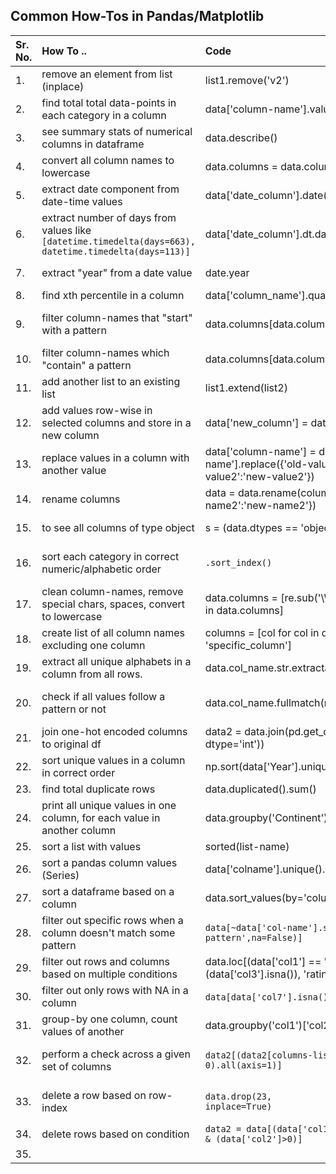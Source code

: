 ## Common How-Tos in Pandas/Matplotlib

| Sr. No. | How To .. | Code | Comments |
| :-- | :-- | :-- | :-- |
| 1. | remove an element from list (inplace) | list1.remove('v2') | list1 = ['v1', 'v2', 'v3'] |
| 2. | find total total data-points in each category in a column | data['column-name'].value_counts() | |
| 3. | see summary stats of numerical columns in dataframe | data.describe() | to see summary stats of specific set of columns: data[columns-list].describe() |
| 4. | convert all column names to lowercase | data.columns = data.columns.str.lower() | |
| 5. | extract date component from date-time values | data['date_column'].date() | |
| 6. | extract number of days from values like <code>[datetime.timedelta(days=663), datetime.timedelta(days=113)]</code> | data['date_column'].dt.days | |
| 7. | extract "year" from a date value | date.year | e.g. date1 = '2024-03-24'; date1.year gives 2024| |
| 8. | find xth percentile in a column | data['column_name'].quantile(0.99) | gives 99th percentile; |
| 9. | filter column-names that "start" with a pattern | data.columns[data.columns.str.startswith('pattern')].tolist() |If <code>.tolist()</code> isn't used, it returns a Pandas Index object which looks like a Py list but is not really a list.|
| 10. | filter column-names which "contain" a pattern | data.columns[data.columns.str.contain('pattern')].tolist() | |
| 11. | add another list to an existing list | list1.extend(list2) | |
| 12. | add values row-wise in selected columns and store in a new column| data['new_column'] = data[columns].sum(axis=1)| axis=1 means "sum across columns for each row" |
| 13. | replace values in a column with another value | data['column-name'] = data['column-name'].replace({'old-value1':'new-value1', 'old-value2':'new-value2'}) |
| 14. | rename columns | data = data.rename(columns = {'oldname: newname', 'old-name2':'new-name2'}) | |
| 15. | to see all columns of type object | s = (data.dtypes == 'object'); list(s[s].index) | The 2nd line returns the names of all columns |
| 16. | sort each category in correct numeric/alphabetic order | <code>.sort_index()</cpde> | E.g. data['cat_type'].value_counts().sort_index() arranges category names alphabetically|
| 17. | clean column-names, remove special chars, spaces, convert to lowercase | data.columns = [re.sub('\W+', '_', col.lower()).strip('_') for col in data.columns] | "\W+" is regex pattern for all non-alphanumeric characters. all chars except [a-z][A-Z][0-9] and '_'|
| 18. | create list of all column names excluding one column | columns = [col for col in data.columns if col != 'specific_column'] | replace "specific_column" with desired colname.|
| 19. | extract all unique alphabets in a column from all rows. | data.col_name.str.extractall(r'([A-Za-z])')[0] |
| 20. | check if all values follow a pattern or not | data.col_name.fullmatch(r'A-Z\d{4}').all() | checks if all values start with capital letter, followed by 4 digits. Useful for user-id kinda columns.|
| 21. | join one-hot encoded columns to original df | data2 = data.join(pd.get_dummies(data[selected_cols], dtype='int')) | `dtype=int` makes sure values in encoded cols are 0/1 instead of False/True |
| 22. | sort unique values in a column in correct order | np.sort(data['Year'].unique()) | -- |
| 23. | find total duplicate rows | data.duplicated().sum() | -- |
| 24. | print all unique values in one column, for each value in another column | data.groupby('Continent')['Country'].unique() | prints all countries per Continent in the dataframe |
| 25. | sort a list with values | sorted(list-name) | -- |
| 26. | sort a pandas column values (Series) | data['colname'].unique().sort() | |
| 27. | sort a dataframe based on a column | data.sort_values(by='column-name') | |
| 28. | filter out specific rows when a column doesn't match some pattern | <code>data[~data['col-name'].str.match(r'regex-pattern',na=False)]</code> | this will return all rows in which col-name doesnt match given regex pattern. |
| 29. | filter out rows and columns based on multiple conditions | data.loc[(data['col1'] == 'abc') & (data['col2'] == 23) & (data['col3'].isna()), 'rating'] = 3.0 | That ".loc" part is important |
| 30. | filter out only rows with NA in a column | <code>data[data['col7'].isna()]</code> OR data[~data['col7'].notna()] | Both work. |
| 31. | group-by one column, count values of another | </code>data.groupby('col1')['col2'].value_counts()</code> | -- |
| 32. | perform a check across a given set of columns | <code>data2[(data2[columns-list] < 0).all(axis=1)]</code> | .all() checks across all columns, .any() returns if any of the columns contain -ve value.|
| 33. | delete a row based on row-index | <code>data.drop(23, inplace=True)</code> | deletes row 23; inplace = True ensures row gets deleted in same df without having to create new dataframe|
| 34. | delete rows based on condition | <code>data2 = data[(data['col1'].notna()) & (data['col2']>0)]</code> | Make sure each condition is within () |
| 35. | 

